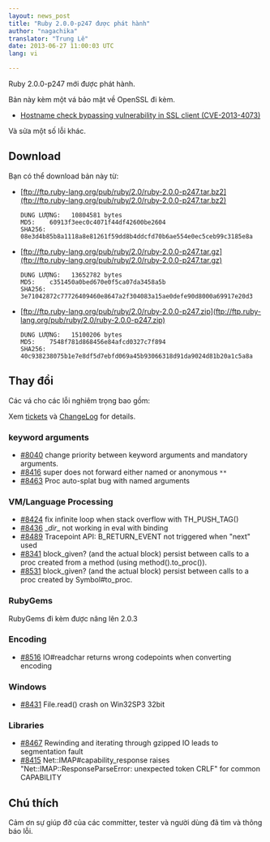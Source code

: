 ```yaml
---
layout: news_post
title: "Ruby 2.0.0-p247 được phát hành"
author: "nagachika"
translator: "Trung Lê"
date: 2013-06-27 11:00:03 UTC
lang: vi

---
```


Ruby 2.0.0-p247 mới được phát hành.

Bản này kèm một vá bảo mật về OpenSSL đi kèm.

* [Hostname check bypassing vulnerability in SSL client
  (CVE-2013-4073)](/en/news/2013/06/27/hostname-check-bypassing-vulnerability-in-openssl-client-cve-2013-4073/)

Và sửa một số lỗi khác.

## Download

Bạn có thể download bản này từ:

* [ftp://ftp.ruby-lang.org/pub/ruby/2.0/ruby-2.0.0-p247.tar.bz2](ftp://ftp.ruby-lang.org/pub/ruby/2.0/ruby-2.0.0-p247.tar.bz2)

      DUNG LƯỢNG:   10804581 bytes
      MD5:    60913f3eec0c4071f44df42600be2604
      SHA256: 08e3d4b85b8a1118a8e81261f59dd8b4ddcfd70b6ae554e0ec5ceb99c3185e8a

* [ftp://ftp.ruby-lang.org/pub/ruby/2.0/ruby-2.0.0-p247.tar.gz](ftp://ftp.ruby-lang.org/pub/ruby/2.0/ruby-2.0.0-p247.tar.gz)

      DUNG LƯỢNG:   13652782 bytes
      MD5:    c351450a0bed670e0f5ca07da3458a5b
      SHA256: 3e71042872c77726409460e8647a2f304083a15ae0defe90d8000a69917e20d3

* [ftp://ftp.ruby-lang.org/pub/ruby/2.0/ruby-2.0.0-p247.zip](ftp://ftp.ruby-lang.org/pub/ruby/2.0/ruby-2.0.0-p247.zip)

      DUNG LƯỢNG:   15100206 bytes
      MD5:    7548f781d868456e84afcd0327c7f894
      SHA256: 40c938238075b1e7e8df5d7ebfd069a45b93066318d91da9024d81b20a1c5a8a

## Thay đổi

Các vá cho các lỗi nghiêm trọng bao gồm:

Xem [tickets](https://bugs.ruby-lang.org/projects/ruby-200/issues?set_filter=1&amp;status_id=5)
và [ChangeLog](http://svn.ruby-lang.org/repos/ruby/tags/v2_0_0_247/ChangeLog) for details.

### keyword arguments

* [#8040](https://bugs.ruby-lang.org/issues/8040) change priority between keyword arguments and mandatory arguments.
* [#8416](https://bugs.ruby-lang.org/issues/8416) super does not forward either named or anonymous `**`
* [#8463](https://bugs.ruby-lang.org/issues/8463) Proc auto-splat bug with named arguments

### VM/Language Processing

* [#8424](https://bugs.ruby-lang.org/issues/8424) fix infinite loop when stack overflow with TH_PUSH_TAG()
* [#8436](https://bugs.ruby-lang.org/issues/8436) \__dir__ not working in eval with binding
* [#8489](https://bugs.ruby-lang.org/issues/8489) Tracepoint API: B_RETURN_EVENT not triggered when "next" used
* [#8341](https://bugs.ruby-lang.org/issues/8341) block_given? (and the actual block) persist between calls to a proc created from a method (using method().to_proc()).
* [#8531](https://bugs.ruby-lang.org/issues/8531) block_given? (and the actual block) persist between calls to a proc created by Symbol#to_proc.

### RubyGems

RubyGems đi kèm được nâng lên 2.0.3

### Encoding

* [#8516](https://bugs.ruby-lang.org/issues/8516) IO#readchar returns wrong codepoints when converting encoding

### Windows

* [#8431](https://bugs.ruby-lang.org/issues/8431) File.read() crash on Win32SP3 32bit

### Libraries

* [#8467](https://bugs.ruby-lang.org/issues/8467) Rewinding and iterating through gzipped IO leads to segmentation fault
* [#8415](https://bugs.ruby-lang.org/issues/8415) Net::IMAP#capability_response raises "Net::IMAP::ResponseParseError: unexpected token CRLF" for common CAPABILITY

## Chú thích

Cảm ơn sự giúp đỡ của các committer, tester và người dùng đã tìm và thông báo lỗi.
